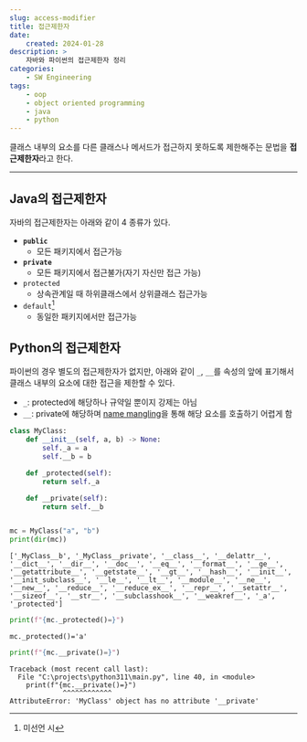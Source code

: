 ```yaml
---
slug: access-modifier
title: 접근제한자
date:
    created: 2024-01-28
description: >
    자바와 파이썬의 접근제한자 정리
categories:
    - SW Engineering
tags:
    - oop
    - object oriented programming
    - java
    - python
---
```


클래스 내부의 요소를 다른 클래스나 메서드가 접근하지 못하도록 제한해주는 문법을 **접근제한자**라고 한다.  

<!-- more -->

---

## Java의 접근제한자

자바의 접근제한자는 아래와 같이 4 종류가 있다.  

- **`public`**
    - 모든 패키지에서 접근가능
- **`private`**
    - 모든 패키지에서 접근불가(자기 자신만 접근 가능)
- `protected`
    - 상속관계일 때 하위클래스에서 상위클래스 접근가능
- `default`[^1]
    - 동일한 패키지에서만 접근가능

[^1]: 미선언 시  

## Python의 접근제한자

파이썬의 경우 별도의 접근제한자가 없지만, 아래와 같이 `_`, `__`를 속성의 앞에 표기해서 클래스 내부의 요소에 대한 접근을 제한할 수 있다.  

- `_`: protected에 해당하나 규약일 뿐이지 강제는 아님
- `__`: private에 해당하며 [name mangling](https://www.geeksforgeeks.org/name-mangling-in-python/)을 통해 해당 요소를 호출하기 어렵게 함

```python
class MyClass:
    def __init__(self, a, b) -> None:
        self._a = a
        self.__b = b

    def _protected(self):
        return self._a

    def __private(self):
        return self.__b


mc = MyClass("a", "b")
print(dir(mc))
```
```
['_MyClass__b', '_MyClass__private', '__class__', '__delattr__', '__dict__', '__dir__', '__doc__', '__eq__', '__format__', '__ge__', '__getattribute__', '__getstate__', '__gt__', '__hash__', '__init__', '__init_subclass__', '__le__', '__lt__', '__module__', '__ne__', '__new__', '__reduce__', '__reduce_ex__', '__repr__', '__setattr__', '__sizeof__', '__str__', '__subclasshook__', '__weakref__', '_a', '_protected']
```

```python
print(f"{mc._protected()=}")
```
```
mc._protected()='a'
```

```python
print(f"{mc.__private()=}")
```
```
Traceback (most recent call last):
  File "C:\projects\python311\main.py", line 40, in <module>
    print(f"{mc.__private()=}")
             ^^^^^^^^^^^^
AttributeError: 'MyClass' object has no attribute '__private'
```
